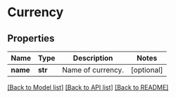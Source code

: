# Currency


## Properties
Name | Type | Description | Notes
------------ | ------------- | ------------- | -------------
**name** | **str** | Name of currency. | [optional] 

[[Back to Model list]](../README.md#documentation-for-models) [[Back to API list]](../README.md#documentation-for-api-endpoints) [[Back to README]](../README.md)


